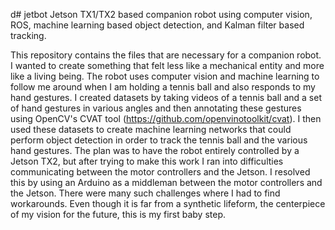 d# jetbot
Jetson TX1/TX2 based companion robot using computer vision, ROS, machine learning based object detection, and Kalman filter based tracking.

This repository contains the files that are necessary for a companion robot. I wanted to create something that felt less like a mechanical entity and more like a living being. The robot uses computer vision and machine learning to follow me around when I am holding a tennis ball and also responds to my hand gestures. I created datasets by taking videos of a tennis ball and a set of hand gestures in various angles and then annotating these gestures using OpenCV's CVAT tool (https://github.com/openvinotoolkit/cvat). I then used these datasets to create machine learning networks that could perform object detection in order to track the tennis ball and the various hand gestures.
The plan was to have the robot entirely controlled by a Jetson TX2, but after trying to make this work I ran into difficulties communicating between the motor controllers and the Jetson. I resolved this by using an Arduino as a middleman between the motor controllers and the Jetson. There were many such challenges where I had to find workarounds. 
Even though it is far from a synthetic lifeform, the centerpiece of my vision for the future, this is my first baby step.
